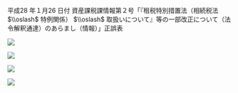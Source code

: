 平成28 年１月26 日付 資産課税課情報第２号「『租税特別措置法（相続税法 $\\oslash$ 特例関係） $\\oslash$ 取扱いについて』等の一部改正について（法令解釈通達）のあらまし（情報）」正誤表

![](https://www.nta.go.jp/tmp/8e1f38ee-a8f4-44a3-bcac-ceb1b2822dcf/images/f449d05b5fb706b29dbf601aa546481598d2d6170a9710bc0ef6a007adcc747f.jpg)

![](https://www.nta.go.jp/tmp/8e1f38ee-a8f4-44a3-bcac-ceb1b2822dcf/images/724874fe02cfb7ee471534ca4c1a099e049cabd3aa9f2025fdeff1d6e7d80c7e.jpg)

![](https://www.nta.go.jp/tmp/8e1f38ee-a8f4-44a3-bcac-ceb1b2822dcf/images/326dcf85ea771caa7e74cdd76c400d56a0bca59003fa1c45379f1548e23511f7.jpg)

![](https://www.nta.go.jp/tmp/8e1f38ee-a8f4-44a3-bcac-ceb1b2822dcf/images/83d4658593f15ceb7cb3e27d462b8d186c0589d6c377b1e9e6b682019d1281c8.jpg)